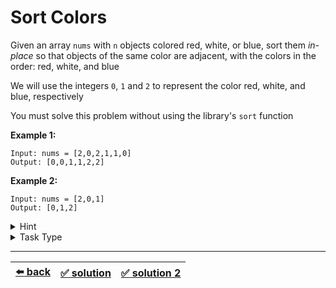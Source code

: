# Sort Colors

Given an array `nums` with `n` objects colored red, white, or blue, sort them _in-place_ so that objects of the same color are adjacent, with the colors in the order: red, white, and blue

We will use the integers `0`, `1` and `2` to represent the color red, white, and blue, respectively

You must solve this problem without using the library's `sort` function

__Example 1:__

```
Input: nums = [2,0,2,1,1,0]
Output: [0,0,1,1,2,2]
```

__Example 2:__

```
Input: nums = [2,0,1]
Output: [0,1,2]
```

<details>

<summary>Hint</summary>

This is a Task Type for in-place swap and overwrite of the array. We have already seen an example where we need to do in-place _swap_ [here](../sort-letters-two-arrays/task.md) and an example where we need to do in-place _overwrite_ [here](../remove-duplicates-sorted-array/task.md)

The beauty of this task is that it can be solved _both_ ways either by _swapping_ elements or _overwriting_ elements of the array

The solution that entails overwriting is less optimized than the swapping type of solution but the swapping type of solution is less obvious because it uses the "Dutch National Flag" algorithm

You can find the overwriting type of solution and the swapping type of solution by studying the corresponding Approaches in the "Task Type" spoiler

</details>

<details>

<summary>Task Type</summary>

- __`In-Place Swap and Overwrite`__
  <details>

  <summary><i><b><code>Overwrite elements of one or more arrays. Iterate the array and get some information. Then based on this information iterate the array again overwriting its values</code></b></i></summary>

    <!-- TODO: refactor the abstract explanation of the Approach TODO: The Approach is that ... -->
    The solution that entails overwriting elements of the array is a two-pass algorithm using counting sort

    Iterate the array counting number of `0`s, `1`s, and `2`s. Then overwrite the array with the _total_ number of `0`s, then `1`s and followed by `2`s

  </details>

  ---

  <details>

  <summary><i><b><code>Swap elements of one or more arrays. Dutch National Flag algorithm</code></b></i></summary>

    The Approach that entails swapping elements of the array is a famous Dutch National Flag alogrithm. The Dutch National Flag algorithm is a sorting algorithm that partitions an array containing elements of three distinct values (for example, `0`s, `1`s, and `2`s) into three parts, in a single traversal of the array. The algorithm is named after the Dutch national flag, which has three horizontal stripes of red, white, and blue

    The algorithm uses three pointers (let's call them `s`, `e` and `n` respectively) to partition the array into three sections:

    1. `A[0...s-1]` contains all elements that are smaller than the middle value (in the example above, the `0`s)

    2. `A[s...e]` contains all elements that are equal to the middle value (in the example above, the `1`s)

    3. `A[e+1...n-1]` contains all elements that are larger than the middle value (in the example above, the `2`s)

    Initially, the pointer `s` points to the beginning of the array, and the pointer `e` points to the end of the array. A third pointer, `i`, starts at the beginning of the array and moves forward one element at a time

    The algorithm continues until the `i` pointer reaches the end of the array. If the element at `A[i]` is smaller than the middle value, it is swapped with the element at `A[s]`, and both pointers `i` and `s` are incremented. If the element at `A[i]` is larger than the middle value, it is swapped with the element at `A[e]`, and the pointer `e` is decremented. If the element at `A[i]` is equal to the middle value, the pointer `i` is incremented

    This algorithm works because, at any point in time during the while loop, the following invariants hold true:

    1. All elements before `s` are smaller than the middle value
    2. All elements after `e` are larger than the middle value
    3. All elements between `s` and `i-1` are equal to the middle value
    4. All elements between `i` and `e` are unprocessed

  </details>

</details>

---

| [:arrow_left: back](../README.md) | [:white_check_mark: solution](./solution.js) | [:white_check_mark: solution 2](./solution-2.js) |
| :---: | :---: | :---: |
